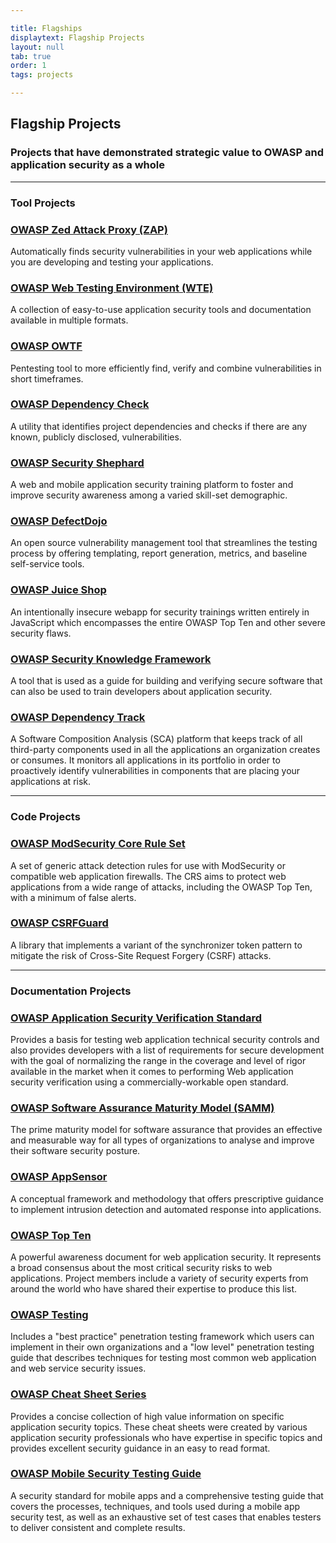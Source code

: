 ```yaml
---

title: Flagships
displaytext: Flagship Projects
layout: null
tab: true
order: 1
tags: projects

---
```


## Flagship Projects
### Projects that have demonstrated strategic value to OWASP and application security as a whole

***
### Tool Projects
 
### [OWASP Zed Attack Proxy (ZAP)](https://www2.owasp.org/www-project-zap)
Automatically finds security vulnerabilities in your web applications while you are developing and testing your applications.

### [OWASP Web Testing Environment (WTE)](https://www2.owasp.org/www-project-web-testing-environment)
A collection of easy-to-use application security tools and documentation available in multiple formats.

### [OWASP OWTF](https://www2.owasp.org/www-project-owtf)
Pentesting tool to more efficiently find, verify and combine vulnerabilities in short timeframes.

### [OWASP Dependency Check](https://www2.owasp.org/www-project-dependency-check)
A utility that identifies project dependencies and checks if there are any known, publicly disclosed, vulnerabilities.

### [OWASP Security Shephard](https://www2.owasp.org/www-project-security-shepherd)
A web and mobile application security training platform to foster and improve security awareness among a varied skill-set demographic.

### [OWASP DefectDojo](https://www2.owasp.org/www-project-defectdojo)
An open source vulnerability management tool that streamlines the testing process by offering templating, report generation, metrics, and baseline self-service tools.

### [OWASP Juice Shop](https://www2.owasp.org/www-project-juice-shop)
An intentionally insecure webapp for security trainings written entirely in JavaScript which encompasses the entire OWASP Top Ten and other severe security flaws.

### [OWASP Security Knowledge Framework](https://www2.owasp.org/www-project-security-knowledge-framework)
A tool that is used as a guide for building and verifying secure software that can also be used to train developers about application security.

### [OWASP Dependency Track](https://www2.owasp.org/www-project-dependency-track)
A Software Composition Analysis (SCA) platform that keeps track of all third-party components used in all the applications an organization creates or consumes. It monitors all applications in its portfolio in order to proactively identify vulnerabilities in components that are placing your applications at risk.

***
### Code Projects

### [OWASP ModSecurity Core Rule Set](https://www2.owasp.org/www-project-modsecurity-core-rule-set)
A set of generic attack detection rules for use with ModSecurity or compatible web application firewalls. The CRS aims to protect web applications from a wide range of attacks, including the OWASP Top Ten, with a minimum of false alerts.

### [OWASP CSRFGuard](https://www2.owasp.org/www-project-csrfguard)
A library that implements a variant of the synchronizer token pattern to mitigate the risk of Cross-Site Request Forgery (CSRF) attacks.

***
### Documentation Projects

### [OWASP Application Security Verification Standard](https://www2.owasp.org/www-project-application-security-verification-standard)
Provides a basis for testing web application technical security controls and also provides developers with a list of requirements for secure development with the goal of normalizing the range in the coverage and level of rigor available in the market when it comes to performing Web application security verification using a commercially-workable open standard.

### [OWASP Software Assurance Maturity Model (SAMM)](https://www2.owasp.org/www-project-samm)
The prime maturity model for software assurance that provides an effective and measurable way for all types of organizations to analyse and improve their software security posture.

### [OWASP AppSensor](https://www2.owasp.org/www-project-AppSensor)
A conceptual framework and methodology that offers prescriptive guidance to implement intrusion detection and automated response into applications.

### [OWASP Top Ten](https://www2.owasp.org/www-project-top-ten)
A powerful awareness document for web application security. It represents a broad consensus about the most critical security risks to web applications. Project members include a variety of security experts from around the world who have shared their expertise to produce this list.

### [OWASP Testing](https://www2.owasp.org/www-project-testing)
Includes a "best practice" penetration testing framework which users can implement in their own organizations and a "low level" penetration testing guide that describes techniques for testing most common web application and web service security issues.

### [OWASP Cheat Sheet Series](https://www2.owasp.org/www-project-cheat-sheet-series)
Provides a concise collection of high value information on specific application security topics. These cheat sheets were created by various application security professionals who have expertise in specific topics and provides excellent security guidance in an easy to read format.

### [OWASP Mobile Security Testing Guide](https://www2.owasp.org/www-project-mobile-security-testing-guide)
A security standard for mobile apps and a comprehensive testing guide that covers the processes, techniques, and tools used during a mobile app security test, as well as an exhaustive set of test cases that enables testers to deliver consistent and complete results.